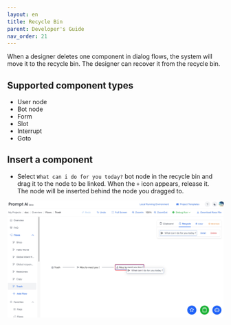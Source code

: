 ```yaml
---
layout: en
title: Recycle Bin
parent: Developer's Guide
nav_order: 21
---
```

When a designer deletes one component in dialog flows, the system will move it to the recycle bin.  The designer can recover it from the recycle bin.

## Supported component types
- User node
- Bot node
- Form
- Slot
- Interrupt
- Goto

## Insert a component 
* Select `What can i do for you today?` bot node in the recycle bin and drag it to the node to be linked. When the `+` icon appears, release it.
  <br/>The node will be inserted behind the node you dragged to.
  
![recycle_overview.jpg](/assets/images/tutorial/recycle_overview.jpg)


<!---  

 [It seems the following is just the repeat of the insertion operation?  If so , probably we can delete it.] 

## Insert node
* The preparation is shown in the lower flow chart. We add a user input node between the bot reply nodes
  ![02-trash](/assets/images/tutorial/trash/02-trash.png)
* Move the later `What can i do for you today?` bot node to the trash
  ![03-trash](/assets/images/tutorial/trash/03-trash.png)
* Add new bot input node
  ![04-trash](/assets/images/tutorial/trash/04-trash.png)
* Select the `What can i do for you today?` bot node in the trash and drag it to the bot node just created. When the `+` icon appears, release it
  ![05-trash](/assets/images/tutorial/trash/05-trash.png)
* Finish

## Delete intermediate nodes using the trash
* The preparation is shown in the lower flow diagram. We use the trash to delete the user input node between the two bot reply nodes
  ![06-trash](/assets/images/tutorial/trash/06-trash.png)

* Delete the later `What can i do for you today?` bot node  to the trash, and it will be automatically moved to the trash
  ![07-trash](/assets/images/tutorial/trash/07-trash.png)

* Delete user input node`Nice to meet you too`
  ![08-trash](/assets/images/tutorial/trash/08-trash.png)

* Select the `What can i do for you today?` bot reply node in the trash and drag it to the bot reply node `What is your name?`, Release the `+` icon when it appears
  ![09-trash](/assets/images/tutorial/trash/09-trash.png)

--->
